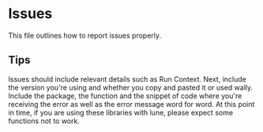 # Issues

This file outlines how to report issues properly.

## Tips

Issues should include relevant details such as Run Context. Next, include the version you're using and whether you copy and pasted it or used wally. Include the package, the function and the snippet of code where you're receiving the error as well as the error message word for word. At this point in time, if you are using these libraries with lune, please expect some functions not to work.
